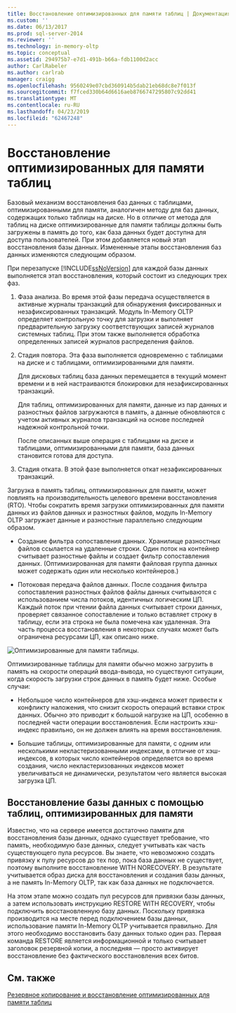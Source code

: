 ```yaml
---
title: Восстановление оптимизированных для памяти таблиц | Документация Майкрософт
ms.custom: ''
ms.date: 06/13/2017
ms.prod: sql-server-2014
ms.reviewer: ''
ms.technology: in-memory-oltp
ms.topic: conceptual
ms.assetid: 294975b7-e7d1-491b-b66a-fdb1100d2acc
author: CarlRabeler
ms.author: carlrab
manager: craigg
ms.openlocfilehash: 9560249e07cbd360914b5dab21eb68dc8e7f013f
ms.sourcegitcommit: f7fced330b64d6616aeb8766747295807c92dd41
ms.translationtype: MT
ms.contentlocale: ru-RU
ms.lasthandoff: 04/23/2019
ms.locfileid: "62467248"
---
```

# <a name="restore-and-recovery-of-memory-optimized-tables"></a>Восстановление оптимизированных для памяти таблиц
  Базовый механизм восстановления баз данных с таблицами, оптимизированными для памяти, аналогичен методу для баз данных, содержащих только таблицы на диске. Но в отличие от метода для таблиц на диске оптимизированные для памяти таблицы должны быть загружены в память до того, как база данных будет доступна для доступа пользователей. При этом добавляется новый этап восстановления базы данных. Измененные этапы восстановления баз данных изменяются следующим образом.  
  
 При перезапуске [!INCLUDE[ssNoVersion](../../includes/ssnoversion-md.md)] для каждой базы данных выполняется этап восстановления, который состоит из следующих трех фаз.  
  
1.  Фаза анализа. Во время этой фазы передача осуществляется в активные журналы транзакций для обнаружения фиксированных и незафиксированных транзакций. Модуль In-Memory OLTP определяет контрольную точку для загрузки и выполняет предварительную загрузку соответствующих записей журналов системных таблиц. При этом также выполняется обработка определенных записей журналов распределения файлов.  
  
2.  Стадия повтора. Эта фаза выполняется одновременно с таблицами на диске и с таблицами, оптимизированными для памяти.  
  
     Для дисковых таблиц база данных перемещается в текущий момент времени и в ней настраиваются блокировки для незафиксированных транзакций.  
  
     Для таблиц, оптимизированных для памяти, данные из пар данных и разностных файлов загружаются в память, а данные обновляются с учетом активных журналов транзакций на основе последней надежной контрольной точки.  
  
     После описанных выше операция с таблицами на диске и таблицами, оптимизированными для памяти, база данных становится готова для доступа.  
  
3.  Стадия отката. В этой фазе выполняется откат незафиксированных транзакций.  
  
 Загрузка в память таблиц, оптимизированных для памяти, может повлиять на производительность целевого времени восстановления (RTO). Чтобы сократить время загрузки оптимизированных для памяти данных из файлов данных и разностных файлов, модуль In-Memory OLTP загружает данные и разностные параллельно следующим образом.  
  
-   Создание фильтра сопоставления данных. Хранилище разностных файлов ссылается на удаленные строки. Один поток на контейнер считывает разностные файлы и создает фильтр сопоставления данных. (Оптимизированная для памяти файловая группа данных может содержать один или несколько контейнеров.)  
  
-   Потоковая передача файлов данных.  После создания фильтра сопоставления разностных файлов файлы данных считываются с использованием числа потоков, идентичных логическим ЦП. Каждый поток при чтении файла данных считывает строки данных, проверяет связанное сопоставление и только вставляет строку в таблицу, если эта строка не была помечена как удаленная. Эта часть процесса восстановления в некоторых случаях может быть ограничена ресурсами ЦП, как описано ниже.  
  
 ![Оптимизированные для памяти таблицы.](../../database-engine/media/memory-optimized-tables.gif "Оптимизированные для памяти таблицы.")  
  
 Оптимизированные таблицы для памяти обычно можно загрузить в память на скорости операций ввода-вывода, но существуют ситуации, когда скорость загрузки строк данных в память будет ниже. Особые случаи:  
  
-   Небольшое число контейнеров для хэш-индекса может привести к конфликту наложения, что снизит скорость операций вставки строк данных. Обычно это приводит к большой нагрузке на ЦП, особенно в последней части операции восстановления. Если настроить хэш-индекс правильно, он не должен влиять на время восстановления.  
  
-   Большие таблицы, оптимизированные для памяти, с одним или несколькими некластеризованными индексами, в отличие от хэш-индексов, в которых число контейнеров определяется во время создания, число некластеризованных индексов может увеличиваться не динамически, результатом чего является высокая загрузка ЦП.  
  
## <a name="restoring-a-database-with-memory-optimized-tables"></a>Восстановление базы данных с помощью таблиц, оптимизированных для памяти  
 Известно, что на сервере имеется достаточно памяти для восстановления базы данных, однако существует требование, что память, необходимую базе данных, следует учитывать как часть существующего пула ресурсов.  Вы знаете, что невозможно создать привязку к пулу ресурсов до тех пор, пока база данных не существует, поэтому выполните восстановление WITH NORECOVERY.  В результате учитывается образ диска для восстановления и создания базы данных, а не память In-Memory OLTP, так как база данных не подключается.  
  
 На этом этапе можно создать пул ресурсов для привязки базы данных, а затем использовать инструкцию RESTORE WITH RECOVERY, чтобы подключить восстановленную базу данных.  Поскольку привязка производится на месте перед подключением базы данных, использование памяти In-Memory OLTP учитывается правильно. Для этого необходимо восстановить базу данных только один раз. Первая команда RESTORE является информационной и только считывает заголовок резервной копии, а последняя — просто активирует восстановление без фактического восстановления всех битов.  
  
## <a name="see-also"></a>См. также  
 [Резервное копирование и восстановление оптимизированных для памяти таблиц](memory-optimized-tables.md)  
  
  

